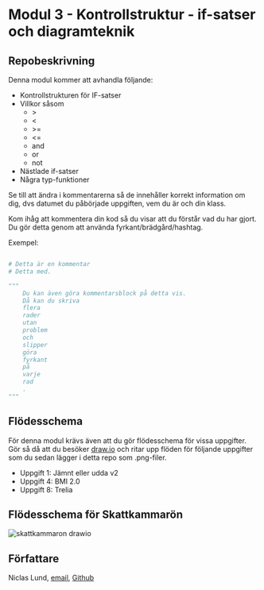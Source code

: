 # Modul 3 - Kontrollstruktur - if-satser och diagramteknik

## Repobeskrivning

Denna modul kommer att avhandla följande:

- Kontrollstrukturen för IF-satser
- Villkor såsom
  - \>
  - <
  - \>=
  - <=
  - and
  - or
  - not
- Nästlade if-satser
- Några typ-funktioner

Se till att ändra i kommentarerna så de innehåller korrekt information om dig, dvs datumet du påbörjade uppgiften, vem du är och din klass.

Kom ihåg att kommentera din kod så du visar att du förstår vad du har gjort. Du gör detta genom att använda fyrkant/brädgård/hashtag.

Exempel:

```python

# Detta är en kommentar
# Detta med.

"""
    Du kan även göra kommentarsblock på detta vis.
    Då kan du skriva
    flera
    rader
    utan
    problem
    och
    slipper
    göra
    fyrkant
    på
    varje
    rad
    .
"""
```

## Flödesschema

För denna modul krävs även att du gör flödesschema för vissa uppgifter. Gör så då att du besöker [draw.io](https://draw.io/) och ritar upp flöden för följande uppgifter som du sedan lägger i detta repo som .png-filer.

- Uppgift 1: Jämnt eller udda v2
- Uppgift 4: BMI 2.0
- Uppgift 8: Trelia

## Flödesschema för Skattkammarön

![skattkammaron drawio](https://user-images.githubusercontent.com/101513815/190080379-bf3a58bd-375d-4d5a-bd65-152f604c05a1.png)

## Författare

Niclas Lund, [email](niclas.lund@ntig.se), [Github](https://github.com/ntinacklund)

